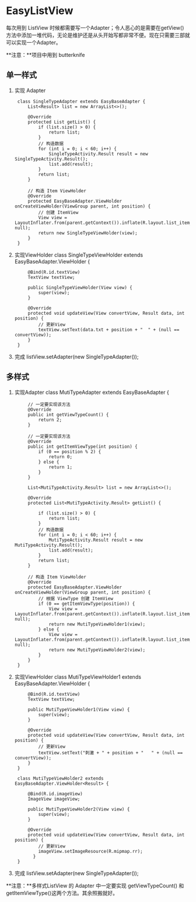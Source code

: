 # EasyListView
每次用到 ListView 时候都需要写一个Adapter；令人恶心的是需要在getView() 方法中添加一堆代码，无论是维护还是从头开始写都非常不便。现在只需要三部就可以实现一个Adapter。

**注意：**项目中用到 butterknife

## 单一样式
1. 实现 Adapter

        class SingleTypeAdapter extends EasyBaseAdapter {
            List<Result> list = new ArrayList<>();

            @Override
            protected List getList() {
                if (list.size() > 0) {
                    return list;
                }
                // 构造数据
                for (int i = 0; i < 60; i++) {
                    SingleTypeActivity.Result result = new SingleTypeActivity.Result();
                    list.add(result);
                }
                return list;
            }

            // 构造 Item ViewHolder
            @Override
            protected EasyBaseAdapter.ViewHolder onCreateViewHolder(ViewGroup parent, int position) {
                // 创建 ItemView
                View view = LayoutInflater.from(parent.getContext()).inflate(R.layout.list_item_1, null);
                return new SingleTypeViewHolder(view);
            }
        }
	
2. 实现ViewHolder
        class SingleTypeViewHolder extends EasyBaseAdapter.ViewHolder<Result>  {

            @Bind(R.id.textView)
            TextView textView;

            public SingleTypeViewHolder(View view) {
                super(view);
            }

            @Override
            protected void updateView(View convertView, Result data, int position) {
                // 更新View 
                textView.setText(data.txt + position + "  " + (null == convertView));
            }
        }

3. 完成
	listView.setAdapter(new SingleTypeAdapter());
	
## 多样式
1. 实现Adapter
        class MutiTypeAdapter<Result> extends EasyBaseAdapter {
	
            // 一定要实现该方法
            @Override
            public int getViewTypeCount() {
                return 2;
            }

            // 一定要实现该方法
            @Override
            public int getItemViewType(int position) {
                if (0 == position % 2) {
                    return 0;
                } else {
                    return 1;
                }
            }

            List<MutiTypeActivity.Result> list = new ArrayList<>();

            @Override
            protected List<MutiTypeActivity.Result> getList() {

                if (list.size() > 0) {
                    return list;
                }
                // 构造数据
                for (int i = 0; i < 60; i++) {
                    MutiTypeActivity.Result result = new MutiTypeActivity.Result();
                    list.add(result);
                }
                return list;
            }

            // 构造 Item ViewHolder
            @Override
            protected EasyBaseAdapter.ViewHolder onCreateViewHolder(ViewGroup parent, int position) {
                // 根据 ViewType 创建 ItemView
                if (0 == getItemViewType(position)) {
                    View view = LayoutInflater.from(parent.getContext()).inflate(R.layout.list_item_1, null);
                    return new MutiTypeViewHolder1(view);
                } else {
                    View view = LayoutInflater.from(parent.getContext()).inflate(R.layout.list_item_2, null);
                    return new MutiTypeViewHolder2(view);
                }
            }
        }
	
2. 实现ViewHolder
        class MutiTypeViewHolder1 extends EasyBaseAdapter.ViewHolder<Result> {

            @Bind(R.id.textView)
            TextView textView;

            public MutiTypeViewHolder1(View view) {
                super(view);
            }

            @Override
            protected void updateView(View convertView, Result data, int position) {
                // 更新View 
                textView.setText("刺激 + " + position + "   " + (null == convertView));
            }
        }

        class MutiTypeViewHolder2 extends EasyBaseAdapter.ViewHolder<Result> {

            @Bind(R.id.imageView)
            ImageView imageView;

            public MutiTypeViewHolder2(View view) {
                super(view);
            }

            @Override
            protected void updateView(View convertView, Result data, int position) {
                // 更新View 
                imageView.setImageResource(R.mipmap.rr);
              }
        }

3. 完成
	listView.setAdapter(new SingleTypeAdapter());

**注意：**多样式ListView 的 Adapter 中一定要实现 getViewTypeCount() 和 getItemViewType()这两个方法。其余照搬就好。
